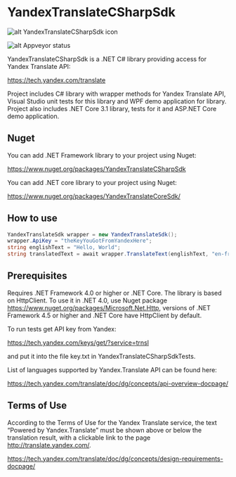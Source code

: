 # YandexTranslateCSharpSdk

![alt YandexTranslateCSharpSdk icon](https://github.com/anovik/YandexTranslateCSharpSdk/blob/master/translate.png)

![alt Appveyor status](https://ci.appveyor.com/api/projects/status/t069512wi8cywvjl/branch/master?svg=true)

YandexTranslateCSharpSdk is a .NET C# library providing access for Yandex Translate API:

https://tech.yandex.com/translate

Project includes C# library with wrapper methods for Yandex Translate API, Visual Studio unit tests for this library and WPF demo application for library. Project also includes .NET Core 3.1 library, tests for it and ASP.NET Core demo application.

## Nuget

You can add .NET Framework library to your project using Nuget:

https://www.nuget.org/packages/YandexTranslateCSharpSdk

You can add .NET core library to your project using Nuget:

https://www.nuget.org/packages/YandexTranslateCoreSdk/

## How to use

```cs
YandexTranslateSdk wrapper = new YandexTranslateSdk();
wrapper.ApiKey = "theKeyYouGotFromYandexHere";
string englishText = "Hello, World";
string translatedText = await wrapper.TranslateText(englishText, "en-fr");
```

## Prerequisites
Requires .NET Framework 4.0 or higher or .NET Core. The library is based on HttpClient. To use it in .NET 4.0, use Nuget package https://www.nuget.org/packages/Microsoft.Net.Http, versions of .NET Framework 4.5 or higher and .NET Core have HttpClient by default.

To run tests get API key from Yandex:

https://tech.yandex.com/keys/get/?service=trnsl

and put it into the file key.txt in YandexTranslateCSharpSdkTests.

List of languages supported by Yandex.Translate API can be found here:

https://tech.yandex.com/translate/doc/dg/concepts/api-overview-docpage/

## Terms of Use
According to the Terms of Use for the Yandex Translate service, the text “Powered by Yandex.Translate” must be shown above or below the translation result, 
with a clickable link to the page http://translate.yandex.com/.

https://tech.yandex.com/translate/doc/dg/concepts/design-requirements-docpage/
